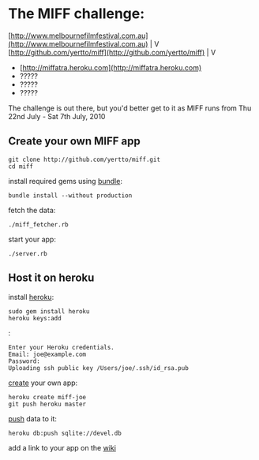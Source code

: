 # The MIFF challenge:

[http://www.melbournefilmfestival.com.au](http://www.melbournefilmfestival.com.au)
                |
                V
[http://github.com/yertto/miff](http://github.com/yertto/miff)
                |
                V
 * [http://miffatra.heroku.com](http://miffatra.heroku.com)
 * ?????
 * ?????
 * ?????
  
The challenge is out there, but you'd better get to it
as MIFF runs from Thu 22nd July - Sat 7th July, 2010

## Create your own MIFF app

    git clone http://github.com/yertto/miff.git
    cd miff

install required gems using [bundle](http://gembundler.com/bundle_install.html):

    bundle install --without production

fetch the data:

    ./miff_fetcher.rb

start your app:

    ./server.rb


## Host it on heroku

install [heroku](http://docs.heroku.com/heroku-command#installation):

    sudo gem install heroku
    heroku keys:add

:

    Enter your Heroku credentials.
    Email: joe@example.com
    Password: 
    Uploading ssh public key /Users/joe/.ssh/id_rsa.pub

[create](http://docs.heroku.com/creating-apps) your own app:

    heroku create miff-joe
    git push heroku master

[push](http://docs.heroku.com/taps#import-push-to-heroku) data to it:

    heroku db:push sqlite://devel.db

add a link to your app on the [wiki](http://wiki.github.com/yertto/miff/)
